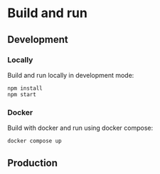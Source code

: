# Build and run
## Development
### Locally
Build and run locally in development mode:
```
npm install
npm start
```

### Docker
Build with docker and run using docker compose:
```
docker compose up
```


## Production